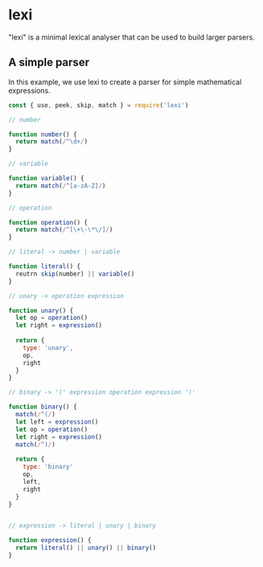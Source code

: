 # lexi

"lexi" is a minimal lexical analyser that can be used to build larger parsers.


## A simple parser

In this example, we use lexi to create a parser for simple mathematical expressions.

```js
const { use, peek, skip, match } = require('lexi')

// number

function number() {
  return match(/^\d+/)
}

// variable

function variable() {
  return match(/^[a-zA-Z]/)
}

// operation

function operation() {
  return match(/^[\+\-\*\/]/)
}

// literal -> number | variable

function literal() {
  reutrn skip(number) || variable()
}

// unary -> operation expression

function unary() {
  let op = operation()
  let right = expression()
  
  return {
    type: 'unary',
    op,
    right
  }
}

// binary -> '(' expression operation expression ')'

function binary() {
  match(/^(/)
  let left = expression()
  let op = operation()
  let right = expression()
  match(/^)/)
  
  return {
    type: 'binary'
    op,
    left,
    right
  }
}


// expression -> literal | unary | binary

function expression() {
  return literal() || unary() || binary()
}
```

